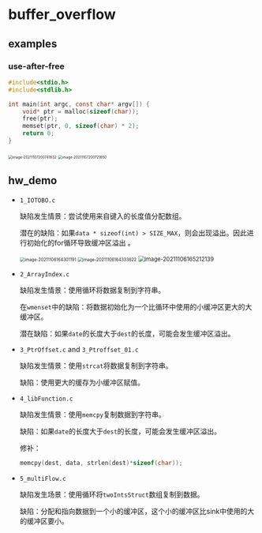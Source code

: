 # buffer_overflow

## examples

### use-after-free

```c
#include<stdio.h>
#include<stdlib.h>

int main(int argc, const char* argv[]) {
	void* ptr = malloc(sizeof(char));
	free(ptr);
	memset(ptr, 0, sizeof(char) * 2);
	return 0;
}
```

<img src="D:\git_repository\buffer_overflow.assets\image-20211107200741832.png" alt="image-20211107200741832" style="zoom:50%;" />

<img src="D:\git_repository\buffer_overflow.assets\image-20211107200721650.png" alt="image-20211107200721650" style="zoom:50%;" />

## hw_demo

- `1_IOTOBO.c`

  缺陷发生情景：尝试使用来自键入的长度值分配数组。

  潜在的缺陷：如果`data * sizeof(int) > SIZE_MAX`，则会出现溢出。因此进行初始化的for循环导致缓冲区溢出 。

  <img src="D:\git_repository\buffer_overflow.assets\image-20211106164301191.png" alt="image-20211106164301191" style="zoom:60%;" />

  <img src="D:\git_repository\buffer_overflow.assets\image-20211106164333622.png" alt="image-20211106164333622" style="zoom:60%;" />

  <img src="D:\git_repository\buffer_overflow.assets\image-20211106165212139.png" alt="image-20211106165212139" style="zoom:80%;" />

  

- `2_ArrayIndex.c`

  缺陷发生情景：使用循环将数据复制到字符串。

  在`wmenset`中的缺陷：将数据初始化为一个比循环中使用的小缓冲区更大的大缓冲区。

  潜在缺陷：如果`date`的长度大于`dest`的长度，可能会发生缓冲区溢出。

  

- `3_PtrOffset.c` and `3_Ptroffset_01.c`

  缺陷发生情景：使用`strcat`将数据复制到字符串。

  缺陷：使用更大的缓存为小缓冲区赋值。

  

- `4_libFunction.c`

  缺陷发生情景：使用`memcpy`复制数据到字符串。

  缺陷：如果`date`的长度大于`dest`的长度，可能会发生缓冲区溢出。

  修补：

  ```c
  memcpy(dest, data, strlen(dest)*sizeof(char));
  ```

  

- `5_multiFlow.c`

  缺陷发生场景：使用循环将`twoIntsStruct`数组复制到数据。

  缺陷：分配和指向数据到一个小的缓冲区，这个小的缓冲区比sink中使用的大的缓冲区要小。



